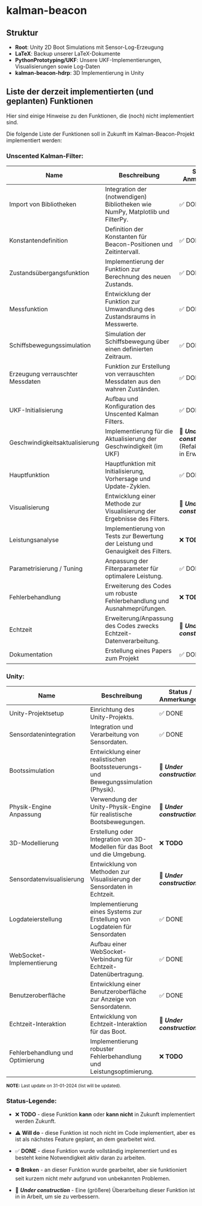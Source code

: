 # kalman-beacon


## Struktur

- **Root**: Unity 2D Boot Simulations mit Sensor-Log-Erzeugung
- **LaTeX**: Backup unserer LaTeX-Dokumente
- **__PythonPrototyping__/UKF**: Unsere UKF-Implementierungen, Visualisierungen sowie Log-Daten
- **kalman-beacon-hdrp**: 3D Implementierung in Unity

## Liste der derzeit implementierten (und geplanten) Funktionen

Hier sind einige Hinweise zu den Funktionen, die (noch) nicht implementiert sind.

Die folgende Liste der Funktionen soll in Zukunft im Kalman-Beacon-Projekt implementiert werden:

### Unscented Kalman-Filter:

| Name | Beschreibung | Status / Anmerkungen |
| --- | --- | --- |
| Import von Bibliotheken | Integration der (notwendigen) Bibliotheken wie NumPy, Matplotlib und FilterPy. | ✅ DONE |
| Konstantendefinition | Definition der Konstanten für Beacon-Positionen und Zeitintervall. | ✅ DONE |
| Zustandsübergangsfunktion | Implementierung der Funktion zur Berechnung des neuen Zustands. | ✅ DONE |
| Messfunktion | Entwicklung der Funktion zur Umwandlung des Zustandsraums in Messwerte. | ✅ DONE |
| Schiffsbewegungssimulation | Simulation der Schiffsbewegung über einen definierten Zeitraum. | ✅ DONE |
| Erzeugung verrauschter Messdaten | Funktion zur Erstellung von verrauschten Messdaten aus den wahren Zuständen. | ✅ DONE |
| UKF-Initialisierung | Aufbau und Konfiguration des Unscented Kalman Filters. | ✅ DONE |
| Geschwindigkeitsaktualisierung | Implementierung für die Aktualisierung der Geschwindigkeit (im UKF) | 🚧️ ***Under construction***  (Refaktorisierung in Erwägung) |
| Hauptfunktion | Hauptfunktion mit Initialisierung, Vorhersage und Update-Zyklen. | ✅ DONE |
| Visualisierung | Entwicklung einer Methode zur Visualisierung der Ergebnisse des Filters. | 🚧️ ***Under construction*** |
| Leistungsanalyse | Implementierung von Tests zur Bewertung der Leistung und Genauigkeit des Filters. | ❌ **TODO** |
| Parametrisierung / Tuning | Anpassung der Filterparameter für optimalere Leistung. | ✅ DONE |
| Fehlerbehandlung | Erweiterung des Codes um robuste Fehlerbehandlung und Ausnahmeprüfungen. | ❌ **TODO** |
| Echtzeit | Erweiterung/Anpassung des Codes zwecks Echtzeit-Datenverarbeitung. | 🚧️ ***Under construction*** |
| Dokumentation | Erstellung eines Papers zum Projekt | ✅ DONE |

### Unity:

| Name | Beschreibung | Status / Anmerkungen |
| --- | --- | --- |
| Unity-Projektsetup | Einrichtung des Unity-Projekts. | ✅ DONE |
| Sensordatenintegration | Integration und Verarbeitung von Sensordaten. | ✅ DONE |
| Bootssimulation | Entwicklung einer realistischen Bootssteuerungs- und Bewegungssimulation (Physik). | 🚧️ ***Under construction*** |
| Physik-Engine Anpassung | Verwendung der Unity-Physik-Engine für realistische Bootsbewegungen. | 🚧️ ***Under construction*** |
| 3D-Modellierung | Erstellung oder Integration von 3D-Modellen für das Boot und die Umgebung. | ❌ **TODO** |
| Sensordatenvisualisierung | Entwicklung von Methoden zur Visualisierung der Sensordaten in Echtzeit. | 🚧️ ***Under construction*** |
| Logdateierstellung | Implementierung eines Systems zur Erstellung von Logdateien für Sensordaten | ✅ DONE |
| WebSocket-Implementierung | Aufbau einer WebSocket-Verbindung für Echtzeit-Datenübertragung. | ✅ DONE |
| Benutzeroberfläche | Entwicklung einer Benutzeroberfläche zur Anzeige von Sensordatenn. | ✅ DONE |
| Echtzeit-Interaktion | Entwicklung von Echtzeit-Interaktion für das Boot. | 🚧️ ***Under construction*** |
| Fehlerbehandlung und Optimierung | Implementierung robuster Fehlerbehandlung und Leistungsoptimierung. | ❌ **TODO** |

<sub> **NOTE:** Last update on 31-01-2024 (list will be updated). </sub>

### Status-Legende:
 
 - ❌️ **TODO** - diese Funktion **kann** oder **kann nicht** in Zukunft implementiert werden
   Zukunft. 

- ⚠️ **Will do** - diese Funktion ist noch nicht im Code implementiert, aber
   es ist als nächstes Feature geplant, an dem gearbeitet wird.

 - ✅️ **DONE** - diese Funktion wurde vollständig implementiert und es besteht keine Notwendigkeit
   aktiv daran zu arbeiten.
 
 - ⛔️ **Broken** - an dieser Funktion wurde gearbeitet, aber sie funktioniert seit kurzem nicht mehr
   aufgrund von unbekannten Problemen.

 - 🚧️ ***Under construction*** - Eine (größere) Überarbeitung dieser Funktion ist in
   in Arbeit, um sie zu verbessern.
